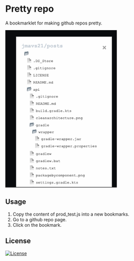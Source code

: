 # Pretty repo

A bookmarklet for making github repos pretty.

<img src="example.png" width="350" title="Example">

## Usage

1. Copy the content of prod_test.js into a new bookmarks.
2. Go to a github repo page.
3. Click on the bookmark.

## License

[![License](https://img.shields.io/badge/license-MIT-blue.svg)](/LICENSE)
